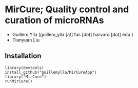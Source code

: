 # MirCure; Quality control and curation of microRNAs

- Guillem Ylla (guillem_ylla [at] fas [dot] harvard [dot] edu )
- Tianyuan Liu

## Installation

```
library(devtools)
install_github("guillemylla/MirCureApp")
library("MirCure")
runMirCure()
```
